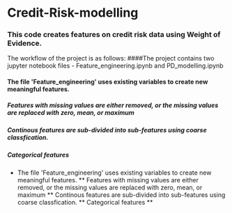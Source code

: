# Credit-Risk-modelling
### This code creates features on credit risk data using Weight of Evidence.

The workflow of the project is as follows:
####The project contains two jupyter notebook files - Feature_engineering.ipynb and PD_modelling.ipynb
  
#### The file 'Feature_engineering' uses existing variables to create new meaningful features.
##### Features with missing values are either removed, or the missing values are replaced with zero, mean, or maximum
##### Continous features are sub-divided into sub-features using coarse classfication.
##### Categorical features

* The file 'Feature_engineering' uses existing variables to create new meaningful features.
    ** Features with missing values are either removed, or the missing values are replaced with zero, mean, or maximum
    ** Continous features are sub-divided into sub-features using coarse classfication.
    ** Categorical features
    ** 
